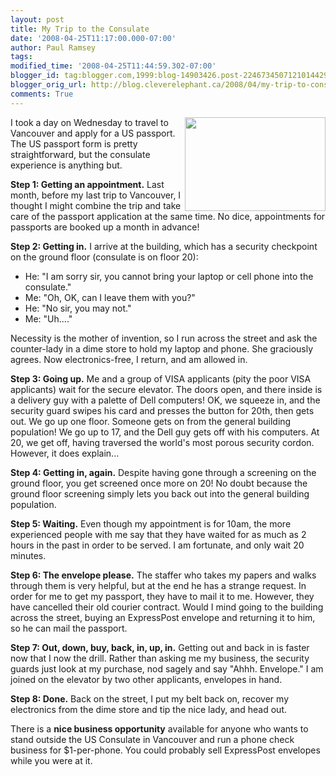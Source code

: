 ```yaml
---
layout: post
title: My Trip to the Consulate
date: '2008-04-25T11:17:00.000-07:00'
author: Paul Ramsey
tags: 
modified_time: '2008-04-25T11:44:59.302-07:00'
blogger_id: tag:blogger.com,1999:blog-14903426.post-2246734507121014429
blogger_orig_url: http://blog.cleverelephant.ca/2008/04/my-trip-to-consulate.html
comments: True
---
```


I<img width="225" height="150" style="padding:0;float:right;" src="http://blog.wired.com/photos/uncategorized/2007/05/25/red_tape.jpg" /> took a day on Wednesday to travel to Vancouver and apply for a US passport. The US passport form is pretty straightforward, but the consulate experience is anything but.

**Step 1: Getting an appointment.** Last month, before my last trip to Vancouver, I thought I might combine the trip and take care of the passport application at the same time. No dice, appointments for passports are booked up a month in advance!

**Step 2: Getting in.** I arrive at the building, which has a security checkpoint on the ground floor (consulate is on floor 20): 

* He: "I am sorry sir, you cannot bring your laptop or cell phone into the consulate."
* Me: "Oh, OK, can I leave them with you?"
* He: "No sir, you may not."
* Me: "Uh...."

Necessity is the mother of invention, so I run across the street and ask the counter-lady in a dime store to hold my laptop and phone. She graciously agrees. Now electronics-free, I return, and am allowed in.

**Step 3: Going up.** Me and a group of VISA applicants (pity the poor VISA applicants) wait for the secure elevator. The doors open, and there inside is a delivery guy with a palette of Dell computers! OK, we squeeze in, and the security guard swipes his card and presses the button for 20th, then gets out.  We go up one floor.  Someone gets on from the general building population!  We go up to 17, and the Dell guy gets off with his computers. At 20, we get off, having traversed the world's most porous security cordon.  However, it does explain...

**Step 4: Getting in, again.** Despite having gone through a screening on the ground floor, you get screened once more on 20! No doubt because the ground floor screening simply lets you back out into the general building population.

**Step 5: Waiting.** Even though my appointment is for 10am, the more experienced people with me say that they have waited for as much as 2 hours in the past in order to be served. I am fortunate, and only wait 20 minutes.

**Step 6: The envelope please.** The staffer who takes my papers and walks through them is very helpful, but at the end he has a strange request. In order for me to get my passport, they have to mail it to me. However, they have cancelled their old courier contract. Would I mind going to the building across the street, buying an ExpressPost envelope and returning it to him, so he can mail the passport.

**Step 7: Out, down, buy, back, in, up, in.** Getting out and back in is faster now that I now the drill. Rather than asking me my business, the security guards just look at my purchase, nod sagely and say "Ahhh. Envelope."  I am joined on the elevator by two other applicants, envelopes in hand.

**Step 8: Done.** Back on the street, I put my belt back on, recover my electronics from the dime store and tip the nice lady, and head out.

There is a **nice business opportunity** available for anyone who wants to stand outside the US Consulate in Vancouver and run a phone check business for $1-per-phone. You could probably sell ExpressPost envelopes while you were at it.

